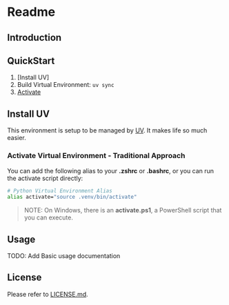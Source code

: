 # Readme

## Introduction

## QuickStart

1. [Install UV]
2. Build Virtual Environment: `uv sync`
3. [Activate](#activate-virtual-environment---traditional-approach)

## Install UV

This environment is setup to be managed by [UV](./uv.md). It makes life so much easier.

### Activate Virtual Environment - Traditional Approach

You can add the following alias to your **.zshrc** or **.bashrc**, or you can run the activate script directly:

```bash
# Python Virtual Environment Alias
alias activate="source .venv/bin/activate"
```

>NOTE: On Windows, there is an **activate.ps1**, a PowerShell script that you can execute.

## Usage

TODO: Add Basic usage documentation


## License

Please refer to [LICENSE.md](LICENSE.md).

